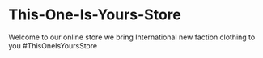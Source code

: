 # This-One-Is-Yours-Store
Welcome to our online store we bring International new faction clothing to you #ThisOneIsYoursStore
